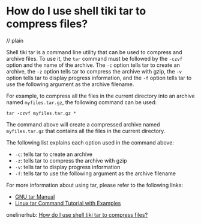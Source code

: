 # How do I use shell tiki tar to compress files?
// plain

Shell tiki tar is a command line utility that can be used to compress and archive files. To use it, the `tar` command must be followed by the `-czvf` option and the name of the archive. The `-c` option tells tar to create an archive, the `-z` option tells tar to compress the archive with gzip, the `-v` option tells tar to display progress information, and the `-f` option tells tar to use the following argument as the archive filename.

For example, to compress all the files in the current directory into an archive named `myfiles.tar.gz`, the following command can be used:

```
tar -czvf myfiles.tar.gz *
```

The command above will create a compressed archive named `myfiles.tar.gz` that contains all the files in the current directory.

The following list explains each option used in the command above:

- `-c`: tells tar to create an archive
- `-z`: tells tar to compress the archive with gzip
- `-v`: tells tar to display progress information
- `-f`: tells tar to use the following argument as the archive filename

For more information about using tar, please refer to the following links:

- [GNU tar Manual](https://www.gnu.org/software/tar/manual/tar.html)
- [Linux tar Command Tutorial with Examples](https://linuxize.com/post/how-to-use-tar-command-in-linux/)

onelinerhub: [How do I use shell tiki tar to compress files?](https://onelinerhub.com/cli-tar/how-do-i-use-shell-tiki-tar-to-compress-files)